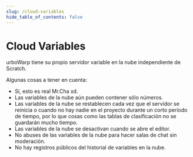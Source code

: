 ```yaml
---
slug: /cloud-variables
hide_table_of_contents: false
---
```


# Cloud Variables

urboWarp tiene su propio servidor variable en la nube independiente de Scratch.

Algunas cosas a tener en cuenta:

 - Sí, esto es real Mr.Cha xd.
 - Las variables de la nube aún pueden contener sólo números.
 - Las variables de la nube se restablecen cada vez que el servidor se reinicia o cuando no hay nadie en el proyecto durante un corto período de tiempo, por lo que cosas como las tablas de clasificación no se guardarán mucho tiempo.
 - Las variables de la nube se desactivan cuando se abre el editor.
 - No abuses de las variables de la nube para hacer salas de chat sin moderación.
 - No hay registros públicos del historial de variables en la nube.


